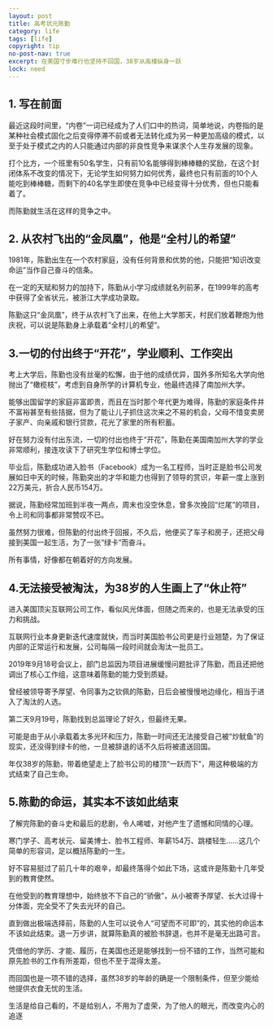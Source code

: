 ```yaml
---
layout: post
title: 高考状元陈勤
category: life
tags: [life]
copyright: tip
no-post-nav: true
excerpt: 在美国寸步难行也坚持不回国，38岁从高楼纵身一跃
lock: need
---
```

## 1. 写在前面

最近这段时间里，“内卷”一词已经成为了人们口中的热词，简单地说，内卷指的是某种社会模式固化之后变得停滞不前或者无法转化成为另一种更加高级的模式，以至于处于模式之内的人只能通过内部的非良性竞争来谋求个人生存发展的现象。

打个比方，一个班里有50名学生，只有前10名能够得到棒棒糖的奖励，在这个封闭体系不改变的情况下，无论学生如何努力如何优秀，最终也只有前面的10个人能吃到棒棒糖，而剩下的40名学生即使在竞争中已经变得十分优秀，但也只能看着了。

而陈勤就生活在这样的竞争之中。

## 2. 从农村飞出的“金凤凰”，他是“全村儿的希望”
1981年，陈勤出生在一个农村家庭，没有任何背景和优势的他，只能把“知识改变命运”当作自己奋斗的信条。

在一定的天赋和努力的加持下，陈勤从小学习成绩就名列前茅，在1999年的高考中获得了全省状元，被浙江大学成功录取。

陈勤这只“金凤凰”，终于从农村飞了出来，在他上大学那天，村民们放着鞭炮为他庆祝，可以说是陈勤身上承载着“全村儿的希望”。

## 3.一切的付出终于“开花”，学业顺利、工作突出

考上大学后，陈勤也没有丝毫的松懈，由于他的成绩优异，国外多所知名大学向他抛出了“橄榄枝”，考虑到自身所学的计算机专业，他最终选择了南加州大学。

能够出国留学的家庭非富即贵，而且在当时那个年代更为难得，陈勤的家庭条件并不富裕甚至有些拮据，但为了能让儿子抓住这次来之不易的机会，父母不惜变卖房子家产、向亲戚和银行贷款，花光了家里的所有积蓄。

好在努力没有付出东流，一切的付出也终于“开花”，陈勤在美国南加州大学的学业非常顺利，接连攻读下了研究生学位和博士学位。

毕业后，陈勤成功进入脸书（Facebook）成为一名工程师，当时正是脸书公司发展如日中天的时候，陈勤突出的才华和能力也得到了领导的赏识，年薪一度上涨到22万美元，折合人民币154万。

据说，陈勤经常加班到半夜一两点，周末也没空休息，曾多次挽回“烂尾”的项目，令上司和同事都非常赞叹不已。

虽然努力很难，但陈勤的付出终于回报，不久后，他便买了车子和房子，还把父母接到美国一起生活，为了一张“绿卡”而奋斗。

所有事情，好像都在朝着好的方向发展。

## 4.无法接受被淘汰，为38岁的人生画上了“休止符”
进入美国顶尖互联网公司工作，看似风光体面，但随之而来的，也是无法承受的压力和挑战。

互联网行业本身更新迭代速度就快，而当时美国脸书公司更是行业翘楚，为了保证内部的正常运行和发展，公司每隔一段时间就会淘汰一批员工。

2019年9月18号会议上，部门总监因为项目进展缓慢问题批评了陈勤，而且还把他调出了核心工作组，这意味着陈勤的能力受到质疑。

曾经被领导寄予厚望、令同事为之钦佩的陈勤，日后会被慢慢地边缘化，相当于进入了淘汰的人选。

第二天9月19号，陈勤找到总监理论了好久，但最终无果。

可能是由于从小承载着太多光环和压力，陈勤一时间还无法接受自己被“炒鱿鱼”的现实，还没得到绿卡的他，一旦被辞退的话不久后将被遣送回国。

年仅38岁的陈勤，带着绝望走上了脸书公司的楼顶“一跃而下”，用这种极端的方式结束了自己生命。

## 5.陈勤的命运，其实本不该如此结束

了解完陈勤的奋斗史和最后的悲剧，令人唏嘘，对他产生了遗憾和同情的心理。

寒门学子、高考状元、留美博士、脸书工程师、年薪154万、跳楼轻生……这几个简单的形容词，足以概括陈勤的一生。

好不容易挺过了前几十年的艰辛，却最终落得个如此下场，这或许是陈勤十几年受到的教育使然。

在他受到的教育理想中，始终放不下自己的“骄傲”，从小被寄予厚望、长大过得十分体面，完全受不了失去光环的自己。

直到做出极端选择前，陈勤的人生可以说令人“可望而不可即”的，其实他的命运本不该如此结束。退一万步讲，就算陈勤真的被脸书辞退，也并不是毫无出路可言。

凭借他的学历、才能、履历，在美国也还是能够找到一份不错的工作，当然可能和原先脸书的工作有所差距，但也不至于混得太差。

而回国也是一项不错的选择，虽然38岁的年龄的确是一个限制条件，但至少能给他提供衣食无忧的生活。

生活是给自己看的，不是给别人，不用为了虚荣，为了他人的眼光，而改变内心的追逐
